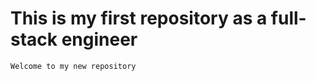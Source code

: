 # This is my first repository as a full-stack engineer
~~~~~~~~~~~~~~~~~~~~~~~~~~~~
Welcome to my new repository
~~~~~~~~~~~~~~~~~~~~~~~~~~~~
